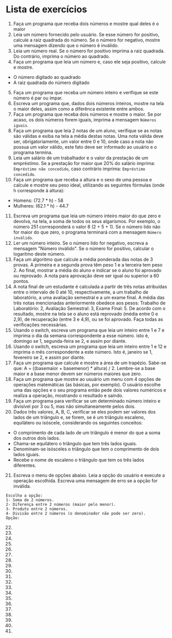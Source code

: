 # Lista de exercícios
01. Faça um programa que receba dois números e mostre qual deles é o maior
02. Leia um número fornecido pelo usuário. Se esse número for positivo, calcule a raiz quadrada do número. Se o número for negativo, mostre uma mensagem dizendo que o número é inválido.
03. Leia um número real. Se o número for positivo imprima a raiz quadrada. Do contrário, imprima o número ao quadrado.
04. Faça um programa que leia um número e, caso ele seja positivo, calcule e mostre.
  - O número digitado ao quadrado
  - A raiz quadrada do número digitado
05. Faça um programa que receba um número inteiro e verifique se este número é par ou ímpar.
06. Escreva um programa que, dados dois números inteiros, mostre na tela o maior deles, assim como a diferênca existente entre ambos.
07. Faça um programa que receba dois números e mostre o maior. Se por acaso, os dois números forem iguais, imprima a mensagem `Números iguais`.
08. Faça um programa que leia 2 notas de um aluno, verifique se as notas são válidas e exiba na tela a média destas notas. Uma nota válida deve ser, obrigatoriamente, um valor entre 0 e 10, onde caso a nota não possua um valor válido, este fato deve ser informado ao usuário e o programa termina.
09. Leia um salário de um trabalhador e o valor da prestação de um empréstimo. Se a prestação for maior que 20% do salário imprima: `Empréstimo não concedido`, caso contrário imprima: `Empréstimo concedido`.
10. Faça um programa que receba a altura e o sexo de uma pessoa e calcule e mostre seu peso ideal, utilizando as seguintes fórmulas (onde h corresponde à altura):
  - Homens: (72.7 * h) - 58
  - Mulheres: (62.1 * h) - 44.7
11. Escreva um programa que leia um número inteiro maior do que zero e devolva, na tela, a soma de todos os seus algarismos. Por exemplo, o número 251 corresponderá o valor 8 (2 + 5 + 1). Se o número lido não for maior do que zero, o programa terminará com a mensagem `Número inválido`.
12. Ler um número inteiro. Se o número lido for negativo, escreva a mensagem "Número inválido". Se o número for positivo, calcular o logaritmo deste número.
13. Faça um algoritmo que calcule a média ponderada das notas de 3 provas. A primeira e a segunda prova têm peso 1 e a terceira tem peso 2. Ao final, mostrar a média do aluno e indicar se o aluno foi aprovado ou reprovado. A nota para aprovação deve ser igual ou superior a 60 pontos.
14. A nota final de um estudante é calculada a partir de três notas atribuídas entre o intervalo de 0 até 10, respectivamente, a um trabalho de laboratório, a uma avaliação semestral e a um exame final. A média das três notas mencionadas anteriormente obedece aos pesos: Trabalho de Laboratório: 2, Avaliação Semestral: 3, Exame Final: 5. De acordo com o resultado, mostre na tela se o aluno está reprovado (média entre 0 e 2,9), de recuperação (entre 3 e 4,9), ou se foi aprovado. Faça todas as verificações necessárias.
15. Usando o switch, escreva um programa que leia um inteiro entre 1 e 7 e imprima o dia da semana correspondente a esse número. isto é, domingo se 1, segunda-feira se 2, e assim por diante.
16. Usando o switch, escreva um programa que leia um inteiro entre 1 e 12 e imprima o mês correspondente a este número. Isto é, janeiro se 1, fevereiro se 2, e assim por diante.
17. Faça um programa que calcule e mostre a área de um trapézio. Sabe-se que: A = ((basemaior + basemenor) * altura) / 2. Lembre-se a base maior e a base menor devem ser números maiores que zero.
18. Faça um programa que mostre ao usuário um menu com 4 opções de operações matemáticas (as básicas, por exemplo). O usuário escolhe uma das opções e o seu programa então pede dois valores numéricos e realiza a operação, mostrando o resultado e saindo.
19. Faça um programa para verificar se um determinado número inteiro e divisível por 3 ou 5, mas não simultaneamente pelos dois.
20. Dados três valores, A, B, C, verificar se eles podem ser valores dos lados de um triângulo e, se forem, se é um triângulo escaleno, equilátero ou isóscele, considerando os seguintes conceitos:
  - O comprimento de cada lado de um triângulo é menor do que a soma dos outros dois lados.
  - Chama-se equilátero o triângulo que tem três lados iguais.
  - Denominam-se isósceles o triângulo que tem o comprimento de dois lados iguais.
  - Recebe o nome de escaleno o triângulo que tem os três lados diferentes.
21. Escreva o menu de opções abaixo. Leia a opção do usuário e execute a operação escolhida. Escreva uma mensagem de erro se a opção for inválida.
```
Escolha a opção:
1- Soma de 2 números.
2- Diferença entre 2 números (maior pelo menor).
3- Produto entre 2 números.
4- Divisão entre 2 números (o denominador não pode ser zero).
Opção: 
```
22.
23.
24.
25.
26.
27.
28.
29.
30.
31.
32.
33.
34.
35.
36.
37.
38.
39.
40.
41.